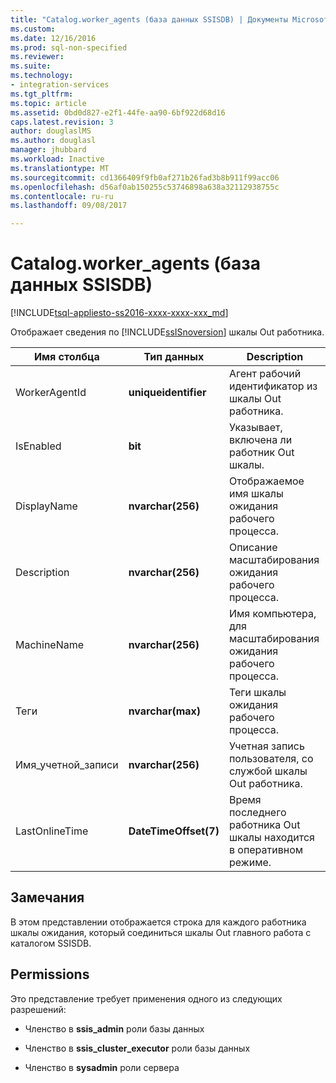 ```yaml
---
title: "Catalog.worker_agents (база данных SSISDB) | Документы Microsoft"
ms.custom: 
ms.date: 12/16/2016
ms.prod: sql-non-specified
ms.reviewer: 
ms.suite: 
ms.technology:
- integration-services
ms.tgt_pltfrm: 
ms.topic: article
ms.assetid: 0bd0d827-e2f1-44fe-aa90-6bf922d68d16
caps.latest.revision: 3
author: douglaslMS
ms.author: douglasl
manager: jhubbard
ms.workload: Inactive
ms.translationtype: MT
ms.sourcegitcommit: cd1366409f9fb0af271b26fad3b8b911f99acc06
ms.openlocfilehash: d56af0ab150255c53746898a638a32112938755c
ms.contentlocale: ru-ru
ms.lasthandoff: 09/08/2017

---
```

# <a name="catalogworkeragents-ssisdb-database"></a>Catalog.worker_agents (база данных SSISDB)
[!INCLUDE[tsql-appliesto-ss2016-xxxx-xxxx-xxx_md](../../includes/tsql-appliesto-ss2016-xxxx-xxxx-xxx-md.md)]

Отображает сведения по [!INCLUDE[ssISnoversion](../../includes/ssisnoversion-md.md)] шкалы Out работника.

|Имя столбца|Тип данных|Description|  
|-----------------|---------------|-----------------|  
|WorkerAgentId|**uniqueidentifier**|Агент рабочий идентификатор из шкалы Out работника.|
|IsEnabled|**bit**|Указывает, включена ли работник Out шкалы.|
|DisplayName|**nvarchar(256)**|Отображаемое имя шкалы ожидания рабочего процесса.|
|Description|**nvarchar(256)**|Описание масштабирования ожидания рабочего процесса.|
|MachineName|**nvarchar(256)**|Имя компьютера, для масштабирования ожидания рабочего процесса.|
|Теги|**nvarchar(max)**|Теги шкалы ожидания рабочего процесса.|
|Имя_учетной_записи|**nvarchar(256)**|Учетная запись пользователя, со службой шкалы Out работника.|
|LastOnlineTime|**DateTimeOffset(7)**|Время последнего работника Out шкалы находится в оперативном режиме.|

## <a name="remarks"></a>Замечания
В этом представлении отображается строка для каждого работника шкалы ожидания, который соединиться шкалы Out главного работа с каталогом SSISDB.

## <a name="permissions"></a>Permissions
Это представление требует применения одного из следующих разрешений:

- Членство в **ssis_admin** роли базы данных

- Членство в **ssis_cluster_executor** роли базы данных

- Членство в **sysadmin** роли сервера

